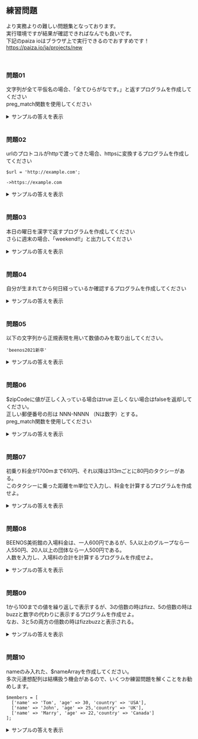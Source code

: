## 練習問題
より実務よりの難しい問題集となっております。  
実行環境ですが結果が確認できればなんでも良いです。  
下記のpaiza ioはブラウザ上で実行できるのでおすすめです！  
https://paiza.io/ja/projects/new <br>  

<br>

### 問題01
文字列が全て平仮名の場合、「全てひらがなです。」と返すプログラムを作成してください  
preg_match関数を使用してください

<details><summary>サンプルの答えを表示</summary><div>

```
$str = 'あいうえおかきくけこ';
if(!preg_match('/[^ぁ-んー]/u',$str)) { 
    echo '全てひらがなです。';
}
```
</div></details><br>

### 問題02
urlのプロトコルがhttpで渡ってきた場合、httpsに変換するプログラムを作成してください
```
$url = 'http://example.com';  

->https://example.com
```

<details><summary>サンプルの答えを表示</summary><div>

```
$url = 'http://example.com';
$protcol = parse_url($url, PHP_URL_SCHEME);
if($protcol === 'http') {
    $url = str_replace("http","https",$url);
}
echo $url;
```
</div></details><br>

### 問題03
本日の曜日を漢字で返すプログラムを作成してください  
さらに週末の場合、「weekend!!」と出力してください

<details><summary>サンプルの答えを表示</summary><div>

```
$week = array('日', '月', '火', '水', '木', '金', '土');
$w = date('w');
echo $week[$w];
if($w === 0 || $w === 6) {
    echo "\n";
    echo 'weekend!!';
}
```
</div></details><br>

### 問題04
自分が生まれてから何日経っているか確認するプログラムを作成してください

<details><summary>サンプルの答えを表示</summary><div>

```
$today    = date("Y-m-d");
$birthday = '1996-12-09';
$day1 = new DateTime($today);
$day2 = new DateTime($birthday);
 
$interval = $day1->diff($day2);
 
echo $interval->format('%a日');
```
</div></details><br>

### 問題05
以下の文字列から正規表現を用いて数値のみを取り出してください。
```
'beenos2021新卒'
```
<details><summary>サンプルの答えを表示</summary><div>

```
$string = 'beenos2021新卒';

$num = preg_replace('/[^0-9]/', '', $string);
```
</div></details><br>

### 問題06
$zipCodeに値が正しく入っている場合はtrue 正しくない場合はfalseを返却してください。  
正しい郵便番号の形は NNN-NNNN （Nは数字）とする。  
preg_match関数を使用してください

<details><summary>サンプルの答えを表示</summary><div>

```
$zipCode = '111-1111';
$result = false;
if(preg_match('/^[0-9][0-9][0-9][-][0-9][0-9][0-9][0-9]$/', $zipCode)) {
    $result = true;
}
var_dump()($result);

```
</div></details><br>

### 問題07
初乗り料金が1700mまで610円、それ以降は313mごとに80円のタクシーがある。  
このタクシーに乗った距離をm単位で入力し、料金を計算するプログラムを作成せよ。

<details><summary>サンプルの答えを表示</summary><div>

```
$dist = ; //距離を入力
$price = 0;
if($dist <= 1700) {
    $price = 610;
} else {
    $overDist = $dist - 1700; #延長距離の算出
    $a = $overDist / 313; #
    $b = ceil($a); #繰り上げ
    $price = 610 + (80 * $b);
}
```
</div></details><br>

### 問題08
BEENOS美術館の入場料金は、一人600円であるが、5人以上のグループなら一人550円、20人以上の団体なら一人500円である。  
人数を入力し、入場料の合計を計算するプログラムを作成せよ。

<details><summary>サンプルの答えを表示</summary><div>

```
$memberCount = ;
$price = 0;
if ($memberCount >= 20) {
    $price = 500 * $memberCount;
} elseif ($memberCount >= 5) {
    $price = 550 * $memberCount;
} else {
    $price = 600 * $memberCount;
}
```
</div></details><br>

### 問題09
1から100までの値を繰り返しで表示するが、3の倍数の時はfizz、5の倍数の時はbuzzと数字の代わりに表示するプログラムを作成せよ。  
なお、3と5の両方の倍数の時はfizzbuzzと表示される。

<details><summary>サンプルの答えを表示</summary><div>

```
for($i = 1; $i <= 100; $i++){    //1から100までループ
    if($i % 15 == 0){
        print "FizzBuzz";
    }else if($i % 3 == 0){
        print "Fizz";

    }else if($i % 5 == 0){
        print "Buzz";
    }else{
        print $i;
    }
    print "　";
}
```
</div></details><br>

### 問題10
nameのみ入れた、$nameArrayを作成してください。  
多次元連想配列は結構扱う機会があるので、いくつか練習問題を解くことをお勧めします。
```
$members = [
  ['name' => 'Tom', 'age' => 30, 'country' => 'USA'],
  ['name' => 'John', 'age' => 25,'country' => 'UK'],
  ['name' => 'Marry', 'age' => 22,'country' => 'Canada']
];
```

<details><summary>サンプルの答えを表示</summary><div>

```
$nameArray = array();
foreach($members as $member) {
    $nameArray[] = $member['name'];
}
var_dump($nameArray);
```
</div></details><br>
